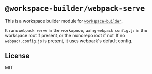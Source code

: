 # `@workspace-builder/webpack-serve`

This is a workspace builder module for [`workspace-builder`](http://npm.im/workspace-builder).

It runs `webpack serve` in the workspace, using `webpack.config.js` in the workspace root if present, or the monorepo root if not. If no `webpack.config.js` is present, it uses webpack's default config.

## License

MIT
